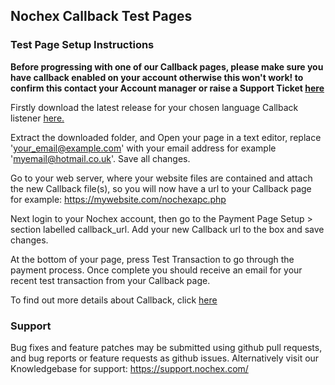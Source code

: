 ## Nochex Callback Test Pages

### Test Page Setup Instructions
<b>Before progressing with one of our Callback pages, please make sure you have callback enabled on your account otherwise this won't work! to confirm this contact your Account manager or raise a Support Ticket [here](https://support.nochex.com/integration.php)</b> 

Firstly download the latest release for your chosen language Callback listener <a href="https://github.com/NochexDevTeam/Callback/releases">here.</a>

Extract the downloaded folder, and Open your page in a text editor, replace 'your_email@example.com' with your email address for example 'myemail@hotmail.co.uk'. Save all changes.

Go to your web server, where your website files are contained and attach the new Callback file(s), so you will now have a url to your Callback page for example: https://mywebsite.com/nochexapc.php

Next login to your Nochex account, then go to the Payment Page Setup > section labelled callback_url. Add your new Callback url to the box and save changes.

At the bottom of your page, press Test Transaction to go through the payment process. Once complete you should receive an email for your recent test transaction from your Callback page.

To find out more details about Callback, click <a href="https://ssl.nochex.com/downloads/Automatic%20Payment%20Confirmation%20(APC)%20Guides%20and%20Examples/APC_guide.pdf">here</a>

### Support
Bug fixes and feature patches may be submitted using github pull requests, and bug reports or feature requests as github issues.
Alternatively visit our Knowledgebase for support: https://support.nochex.com/ 
